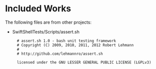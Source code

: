 # Included Works

The following files are from other projects:

- SwiftShellTests/Scripts/assert.sh

        # assert.sh 1.0 - bash unit testing framework
        # Copyright (C) 2009, 2010, 2011, 2012 Robert Lehmann
        #
        # http://github.com/lehmannro/assert.sh
        
        licensed under the GNU LESSER GENERAL PUBLIC LICENSE (LGPLv3)

